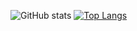 ![GitHub stats](https://github-readme-stats.vercel.app/api?username=mammadlinurlan&theme=dark&show_icons=true)
[![Top Langs](https://github-readme-stats.vercel.app/api/top-langs/?username=mammadlinurlan)](https://github.com/mammadlinurlan/github-readme-stats)
